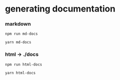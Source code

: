 # generating documentation

### markdown

```
npm run md-docs
```

```
yarn md-docs
```

### html -> ./docs

```
npm run html-docs
```

```
yarn html-docs
```

